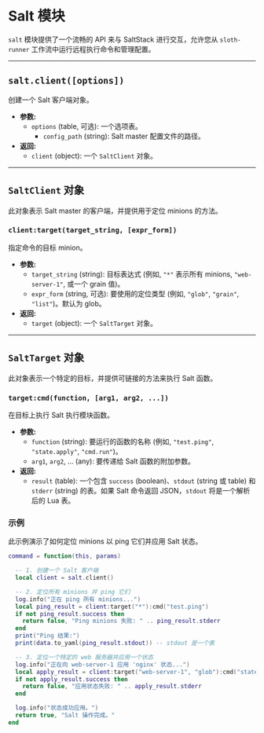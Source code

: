 # Salt 模块

`salt` 模块提供了一个流畅的 API 来与 SaltStack 进行交互，允许您从 `sloth-runner` 工作流中运行远程执行命令和管理配置。

---

## `salt.client([options])`

创建一个 Salt 客户端对象。

*   **参数:**
    *   `options` (table, 可选): 一个选项表。
        *   `config_path` (string): Salt master 配置文件的路径。
*   **返回:**
    *   `client` (object): 一个 `SaltClient` 对象。

---

## `SaltClient` 对象

此对象表示 Salt master 的客户端，并提供用于定位 minions 的方法。

### `client:target(target_string, [expr_form])`

指定命令的目标 minion。

*   **参数:**
    *   `target_string` (string): 目标表达式 (例如, `"*"` 表示所有 minions, `"web-server-1"`, 或一个 grain 值)。
    *   `expr_form` (string, 可选): 要使用的定位类型 (例如, `"glob"`, `"grain"`, `"list"`)。默认为 glob。
*   **返回:**
    *   `target` (object): 一个 `SaltTarget` 对象。

---

## `SaltTarget` 对象

此对象表示一个特定的目标，并提供可链接的方法来执行 Salt 函数。

### `target:cmd(function, [arg1, arg2, ...])`

在目标上执行 Salt 执行模块函数。

*   **参数:**
    *   `function` (string): 要运行的函数的名称 (例如, `"test.ping"`, `"state.apply"`, `"cmd.run"`)。
    *   `arg1`, `arg2`, ... (any): 要传递给 Salt 函数的附加参数。
*   **返回:**
    *   `result` (table): 一个包含 `success` (boolean)、`stdout` (string 或 table) 和 `stderr` (string) 的表。如果 Salt 命令返回 JSON，`stdout` 将是一个解析后的 Lua 表。

### 示例

此示例演示了如何定位 minions 以 ping 它们并应用 Salt 状态。

```lua
command = function(this, params)

  -- 1. 创建一个 Salt 客户端
  local client = salt.client()

  -- 2. 定位所有 minions 并 ping 它们
  log.info("正在 ping 所有 minions...")
  local ping_result = client:target("*"):cmd("test.ping")
  if not ping_result.success then
    return false, "Ping minions 失败: " .. ping_result.stderr
  end
  print("Ping 结果:")
  print(data.to_yaml(ping_result.stdout)) -- stdout 是一个表

  -- 3. 定位一个特定的 web 服务器并应用一个状态
  log.info("正在向 web-server-1 应用 'nginx' 状态...")
  local apply_result = client:target("web-server-1", "glob"):cmd("state.apply", "nginx")
  if not apply_result.success then
    return false, "应用状态失败: " .. apply_result.stderr
  end

  log.info("状态成功应用。")
  return true, "Salt 操作完成。"
end
```
